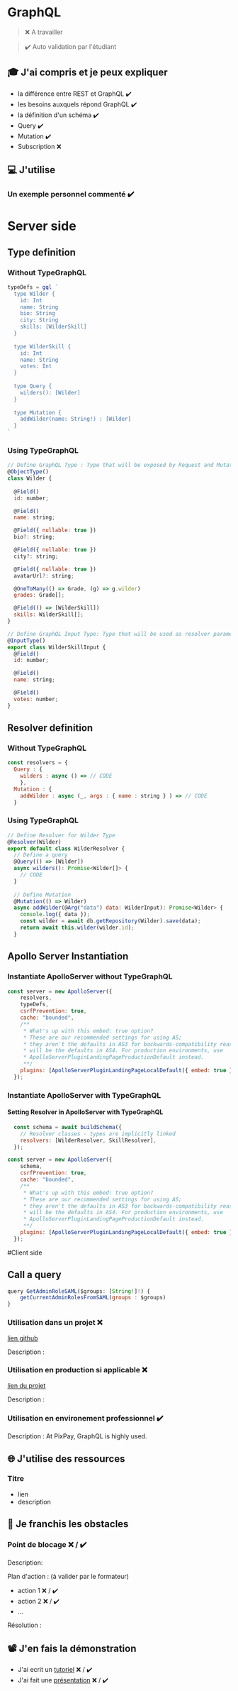 # GraphQL

> ❌ A travailler

> ✔️ Auto validation par l'étudiant

## 🎓 J'ai compris et je peux expliquer

- la différence entre REST et GraphQL ✔️
- les besoins auxquels répond GraphQL ✔️
- la définition d'un schéma ✔️
- Query ✔️
- Mutation ✔️
- Subscription ❌

## 💻 J'utilise

### Un exemple personnel commenté ✔️

# Server side
## Type definition
### Without TypeGraphQL
```javascript 
typeDefs = gql `
  type Wilder {
    id: Int
    name: String
    bio: String
    city: String
    skills: [WilderSkill]
  }
  
  type WilderSkill {
    id: Int
    name: String
    votes: Int
  }
  
  type Query {
    wilders(): [Wilder]
  }
  
  type Mutation {
    addWilder(name: String!) : [Wilder]
  }
`
```
### Using TypeGraphQL
```javascript
// Define GraphQL Type : Type that will be exposed by Request and Mutations
@ObjectType()
class Wilder {
  
  @Field()
  id: number;

  @Field()
  name: string;

  @Field({ nullable: true })
  bio?: string;

  @Field({ nullable: true })
  city?: string;

  @Field({ nullable: true })
  avatarUrl?: string;

  @OneToMany(() => Grade, (g) => g.wilder)
  grades: Grade[];

  @Field(() => [WilderSkill])
  skills: WilderSkill[];
}

// Define GraphQL Input Type: Type that will be used as resolver parameters
@InputType()
export class WilderSkillInput {
  @Field()
  id: number;

  @Field()
  name: string;

  @Field()
  votes: number;
}
```

## Resolver definition
### Without TypeGraphQL
```javascript
const resolvers = {
  Query : {
    wilders : async () => // CODE
    },
  Mutation : {
    addWilder : async (_, args : { name : string } ) => // CODE
  }
```

### Using TypeGraphQL
```javascript
// Define Resolver for Wilder Type
@Resolver(Wilder)
export default class WilderResolver {
  // Define a query
  @Query(() => [Wilder])
  async wilders(): Promise<Wilder[]> {
    // CODE
  }
  
  // Define Mutation
  @Mutation(() => Wilder)
  async addWilder(@Arg("data") data: WilderInput): Promise<Wilder> {
    console.log({ data });
    const wilder = await db.getRepository(Wilder).save(data);
    return await this.wilder(wilder.id);
  }
```

## Apollo Server Instantiation


### Instantiate ApolloServer without TypeGraphQL
```javascript
const server = new ApolloServer({
    resolvers,
    typeDefs,
    csrfPrevention: true,
    cache: "bounded",
    /**
     * What's up with this embed: true option?
     * These are our recommended settings for using AS;
     * they aren't the defaults in AS3 for backwards-compatibility reasons but
     * will be the defaults in AS4. For production environments, use
     * ApolloServerPluginLandingPageProductionDefault instead.
     **/
    plugins: [ApolloServerPluginLandingPageLocalDefault({ embed: true })],
  });
```

### Instantiate ApolloServer with TypeGraphQL

#### Setting Resolver in ApolloServer with TypeGraphQL
```javascript
  const schema = await buildSchema({
    // Resolver classes - types are implicitly linked
    resolvers: [WilderResolver, SkillResolver],
  });
```


```javascript
const server = new ApolloServer({
    schema,
    csrfPrevention: true,
    cache: "bounded",
    /**
     * What's up with this embed: true option?
     * These are our recommended settings for using AS;
     * they aren't the defaults in AS3 for backwards-compatibility reasons but
     * will be the defaults in AS4. For production environments, use
     * ApolloServerPluginLandingPageProductionDefault instead.
     **/
    plugins: [ApolloServerPluginLandingPageLocalDefault({ embed: true })],
  });
```

#Client side

## Call a query
```javascript
query GetAdminRoleSAML($groups: [String!]!) {
    getCurrentAdminRolesFromSAML(groups : $groups)
}
```
### Utilisation dans un projet ❌

[lien github](...)

Description :

### Utilisation en production si applicable ❌

[lien du projet](...)

Description :

### Utilisation en environement professionnel ✔️

Description : At PixPay, GraphQL is highly used.

## 🌐 J'utilise des ressources

### Titre

- lien
- description

## 🚧 Je franchis les obstacles

### Point de blocage ❌ / ✔️

Description:

Plan d'action : (à valider par le formateur)

- action 1 ❌ / ✔️
- action 2 ❌ / ✔️
- ...

Résolution :

## 📽️ J'en fais la démonstration

- J'ai ecrit un [tutoriel](...) ❌ / ✔️
- J'ai fait une [présentation](...) ❌ / ✔️
